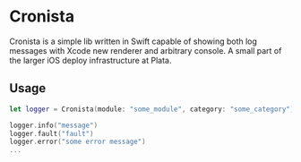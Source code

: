 # Cronista

Cronista is a simple lib written in Swift capable of showing both log messages with Xcode new renderer and arbitrary console. A small part of the larger iOS deploy infrastructure at Plata.

## Usage

```swift
let logger = Cronista(module: "some_module", category: "some_category")

logger.info("message")
logger.fault("fault")
logger.error("some error message")
...
```
